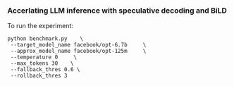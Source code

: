 ### Accerlating LLM inference with speculative decoding and BiLD

To run the experiment:
```
python benchmark.py    \
 --target_model_name facebook/opt-6.7b     \
 --approx_model_name facebook/opt-125m     \
 --temperature 0     \
 --max_tokens 30    \
 --fallback_thres 0.6 \
 --rollback_thres 3

```